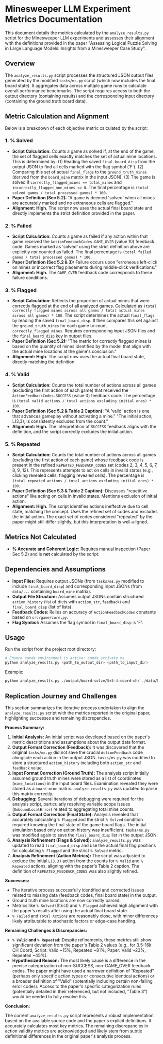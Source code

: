 # Minesweeper LLM Experiment Metrics Documentation

This document details the metrics calculated by the `analyze_results.py` script for the Minesweeper LLM experiments and assesses their alignment with the definitions provided in the paper "Assessing Logical Puzzle Solving in Large Language Models: Insights from a Minesweeper Case Study".

## Overview

The `analyze_results.py` script processes the structured JSON output files generated by the modified `tasks/ms.py` script (which now includes the final board state). It aggregates data across multiple game runs to calculate overall performance benchmarks. The script requires access to both the output directory (containing results) and the corresponding input directory (containing the ground truth board data).

## Metric Calculation and Alignment

Below is a breakdown of each objective metric calculated by the script:

### 1. % Solved

*   **Script Calculation:** Counts a game as solved if, at the end of the game, the set of flagged cells exactly matches the set of actual mine locations. This is determined by: (1) Reading the saved `final_board_disp` from the output JSON to find all cells marked with the flag symbol ('F'). (2) Comparing this set of actual `final_flags` to the `ground_truth_mines` (derived from the `board_mine` matrix in the input JSON). (3) The game is solved if `correctly_flagged_mines == total_mines` and `incorrectly_flagged_non_mines == 0`. The final percentage is `(total solved games / total processed games) * 100`.
*   **Paper Definition (Sec 5.2):** "A game is deemed 'solved' when all mines are accurately marked and no extraneous cells are flagged."
*   **Alignment:** **High.** The script now uses the actual final board state and directly implements the strict definition provided in the paper.

### 2. % Failed

*   **Script Calculation:** Counts a game as failed if any action within that game received the `ActionFeedbackCodes.GAME_OVER` (value 10) feedback code. Games marked as 'solved' using the strict definition above are explicitly *not* counted as failed. The final percentage is `(total failed games / total processed games) * 100`.
*   **Paper Definition (Sec 5.2 & 3):** Failure occurs upon "erroneous left-click on mines or incorrect flag placements during middle-click verifications."
*   **Alignment:** **High.** The `GAME_OVER` feedback code corresponds to these failure conditions.

### 3. % Flagged

*   **Script Calculation:** Reflects the proportion of actual mines that were correctly flagged at the end of all analyzed games. Calculated as `(total correctly flagged mines across all games / total actual mines across all games) * 100`. The script determines the actual `final_flags` by reading the saved `final_board_disp`. It then compares this set against the `ground_truth_mines` for each game to count `correctly_flagged_mines`. Requires corresponding input JSON files and the `final_board_disp` key in output files.
*   **Paper Definition (Sec 5.2):** "The metric for correctly flagged mines is based on the quantity of mines identified by the model that align with the actual mine locations at the game's conclusion."
*   **Alignment:** **High.** The script now uses the actual final board state, directly matching the definition.

### 4. % Valid

*   **Script Calculation:** Counts the total number of actions across all games (excluding the first action of each game) that received the `ActionFeedbackCodes.SUCCESS` (value 0) feedback code. The percentage is `(total valid actions / total actions excluding initial ones) * 100`.
*   **Paper Definition (Sec 5.2 & Table 2 Caption):** "A 'valid' action is one that advances gameplay without activating a mine." "The initial action, L(3,3), is consistently excluded from the count."
*   **Alignment:** **High.** The interpretation of `SUCCESS` feedback aligns with the definition, and the script correctly excludes the initial action.

### 5. % Repeated

*   **Script Calculation:** Counts the total number of actions across all games (excluding the first action of each game) whose feedback code is present in the refined `REPEATED_FEEDBACK_CODES` set (codes 2, 3, 4, 5, 6, 7, 8, 9, 12). This represents attempts to act on cells in invalid states (e.g., clicking revealed cells, flagging revealed cells). The percentage is `(total repeated actions / total actions excluding initial ones) * 100`.
*   **Paper Definition (Sec 5.3 & Table 2 Caption):** Discusses "repetitive actions" like acting on cells in invalid states. Mentions exclusion of initial action.
*   **Alignment:** **High.** The script identifies actions ineffective due to cell state, matching the concept. Uses the refined set of codes and excludes the initial action. The exact set of codes considered "repeated" by the paper might still differ slightly, but this interpretation is well-aligned.

## Metrics Not Calculated

*   **% Accurate and Coherent Logic:** Requires manual inspection (Paper Sec 5.2) and is **not** calculated by the script.

## Dependencies and Assumptions

*   **Input Files:** Requires output JSONs (from `tasks/ms.py` modified to include `final_board_disp`) and corresponding input JSONs (from `data/...` containing `board_mine` matrix).
*   **Output File Structure:** Assumes output JSONs contain structured `action_history` (list of dicts with `action_str`, `feedback`) and `final_board_disp` (list of lists).
*   **Feedback Codes:** Relies on accuracy of `ActionFeedbackCodes` constants based on `src/game/core.py`.
*   **Flag Symbol:** Assumes the flag symbol in `final_board_disp` is 'F'.

## Usage

Run the script from the project root directory:

```bash
# Ensure conda environment is active: conda activate ms
python analyze_results.py <path_to_output_dir> <path_to_input_dir>
```

Example:
```bash
python analyze_results.py ./output/board-solve/5x5-4-coord-ch/ ./data/5x5-4-labeled/
```

## Replication Journey and Challenges

This section summarizes the iterative process undertaken to align the `analyze_results.py` script with the metrics reported in the original paper, highlighting successes and remaining discrepancies.

**Process Summary:**

1.  **Initial Analysis:** An initial script was developed based on the paper's metric descriptions and assumptions about the output data format.
2.  **Output Format Correction (Feedback):** It was discovered that the original `tasks/ms.py` did not save the crucial `ActionFeedback` code alongside each action in the output JSON. `tasks/ms.py` was modified to store a structured `action_history` including both `action_str` and `feedback` value.
3.  **Input Format Correction (Ground Truth):** The analysis script initially assumed ground truth mines were stored as a list of coordinates (`mine_locations`) in the input board files. Examination revealed they were stored as a `board_mine` matrix. `analyze_results.py` was updated to parse this matrix correctly.
4.  **Debugging:** Several iterations of debugging were required for the analysis script, particularly resolving variable scope issues (`UnboundLocalError`) related to aggregating total mine counts.
5.  **Output Format Correction (Final State):** Analysis revealed that accurately calculating `% Flagged` and the strict `% Solved` condition required knowing the final state of the game board flags. The initial simulation based only on action history was insufficient. `tasks/ms.py` was modified again to save the `final_board_disp` list in the output JSON.
6.  **Analysis Refinement (Flags & Solved):** `analyze_results.py` was updated to read `final_board_disp` and use the actual final flag positions for calculating `% Flagged` and the strict `% Solved` metric.
7.  **Analysis Refinement (Action Metrics):** The script was adjusted to exclude the initial `L(3,3)` action from the counts for `% Valid` and `% Repeated` actions, aligning with the paper's Table 2 caption. The definition of `REPEATED_FEEDBACK_CODES` was also slightly refined.

**Successes:**

*   The iterative process successfully identified and corrected issues related to missing data (feedback codes, final board state) in the output.
*   Ground truth mine locations are now correctly parsed.
*   Metrics like `% Solved` (Strict) and `% Flagged` achieved high alignment with the paper's results after using the actual final board state.
*   `% Failed` and `Total Actions` are reasonably close, with minor differences likely attributable to stochastic factors or edge-case handling.

**Remaining Challenges & Discrepancies:**

*   **`% Valid` and `% Repeated`:** Despite refinements, these metrics still show significant deviation from the paper's Table 2 values (e.g., for 3.5-16k CH Coord, Script: Valid ~15%, Repeated ~81%; Paper: Valid ~23%, Repeated ~45%).
*   **Hypothesized Reason:** The most likely cause is a difference in the precise categorization of non-SUCCESS, non-GAME_OVER feedback codes. The paper might have used a narrower definition of "Repeated" (perhaps only specific action types or consecutive identical actions) or a broader definition of "Valid" (potentially including certain non-failing error codes). Access to the paper's specific categorization rules (potentially detailed in their referenced, but not included, "Table 3") would be needed to fully resolve this.

**Conclusion:**

The current `analyze_results.py` script represents a robust implementation based on the available source code and the paper's explicit definitions. It accurately calculates most key metrics. The remaining discrepancies in action validity metrics are acknowledged and likely stem from subtle definitional differences in the original paper's analysis process.
